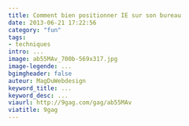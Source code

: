 ```yaml
---
title: Comment bien positionner IE sur son bureau
date: 2013-06-21 17:22:56
category: "fun"
tags:
- techniques
intro: ...
image: ab55MAv_700b-569x317.jpg
image-legende: ...
bgimgheader: false
auteur: MagDuWebdesign
keyword_title: ...
keyword_desc: ...
viaurl: http://9gag.com/gag/ab55MAv
viatitle: 9gag
---
```

